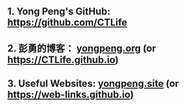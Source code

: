 ## 1. Yong Peng's GitHub: https://github.com/CTLife                    
## 2. 彭勇的博客： [yongpeng.org](http://yongpeng.org/)   (or https://CTLife.github.io)  
## 3. Useful Websites: [yongpeng.site](http://yongpeng.site/)   (or https://web-links.github.io)  
